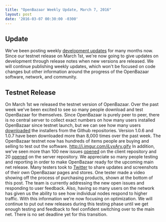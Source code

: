 ```yaml
---
title: "OpenBazaar Weekly Update, March 7, 2016" 
layout: post
date: '2016-03-07 00:30:00 -0300'
---
```

        
Update
------

We've been posting weekly [development updates](https://blog.openbazaar.org/tag/development/) for many months now. Since our testnet release on March 1st, we're now going to give updates on development through release notes when new versions are released. We will continue publishing weekly updates, which won't be focused on code changes but other information around the progress of the OpenBazaar software, network, and community.

Testnet Release
---------------

On March 1st we released the testnet version of OpenBazaar. Over the past week we've been excited to see so many people download and test OpenBazaar for themselves. Since OpenBazaar is purely peer to peer, there is no central server to collect exact numbers on how many users installed OpenBazaar since testnet launch, but we can see how many users [downloaded](http://www.somsubhra.com/github-release-stats/?username=Openbazaar&repository=OpenBazaar-Installer) the installers from the Github repositories. Version 1.0.6 and 1.0.7 have been downloaded more than 8,000 times over the past week. The OpenBazaar testnet now has hundreds of items people are buying and selling to test out the software. http://i.imgur.com/iLyxAry.gifv In addition, we've seen more than 100 new issues [opened](https://github.com/OpenBazaar/OpenBazaar-Client/issues?page=2&q=is%3Aissue+is%3Aopen) on the client repository and 20 [opened](https://github.com/OpenBazaar/OpenBazaar-Server/issues) on the server repository. We appreciate so many people testing and reporting in order to make OpenBazaar ready for the upcoming main net release. Many testers took to [Twitter](https://twitter.com/search?q=OpenBazaar) to share updates and screenshots of their own OpenBazaar pages and stores. One tester made a video showing off the process of purchasing products, shown at the bottom of this post. The team is currently addressing the new open issues and responding to user feedback. Also, having so many users on the network has given us the ability to see how individual nodes respond to higher traffic. With this information we're now focusing on optimization. We will continue to put out new releases during this testing phase until we get enough testing and feedback to feel confident switching over to the main net. There is no set deadline yet for this transition.